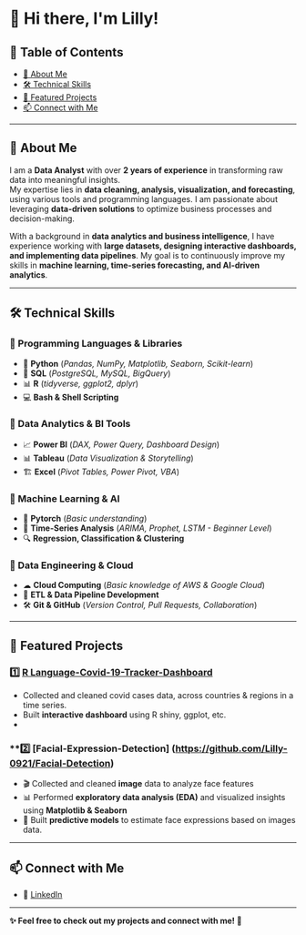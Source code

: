 # 👋 Hi there, I'm Lilly!  

## 📌 Table of Contents  
- [🚀 About Me](#-about-me)  
- [🛠️ Technical Skills](#-technical-skills)  
- [📌 Featured Projects](#-featured-projects)  
- [📫 Connect with Me](#-connect-with-me)  

---

## 🚀 About Me  
I am a **Data Analyst** with over **2 years of experience** in transforming raw data into meaningful insights.  
My expertise lies in **data cleaning, analysis, visualization, and forecasting**, using various tools and programming languages. I am passionate about leveraging **data-driven solutions** to optimize business processes and decision-making.  

With a background in **data analytics and business intelligence**, I have experience working with **large datasets, designing interactive dashboards, and implementing data pipelines**. My goal is to continuously improve my skills in **machine learning, time-series forecasting, and AI-driven analytics**.  

---

## 🛠️ Technical Skills  

### **📌 Programming Languages & Libraries**  
- 🐍 **Python** (*Pandas, NumPy, Matplotlib, Seaborn, Scikit-learn*)  
- 🐘 **SQL** (*PostgreSQL, MySQL, BigQuery*)  
- 📊 **R** (*tidyverse, ggplot2, dplyr*)  
- 💻 **Bash & Shell Scripting**  

### **📌 Data Analytics & BI Tools**  
- 📈 **Power BI** (*DAX, Power Query, Dashboard Design*)  
- 📊 **Tableau** (*Data Visualization & Storytelling*)  
- 🏗 **Excel** (*Pivot Tables, Power Pivot, VBA*)  

### **📌 Machine Learning & AI**  
- 🤖 **Pytorch** (*Basic understanding*)  
- 🔢 **Time-Series Analysis** (*ARIMA, Prophet, LSTM - Beginner Level*)  
- 🔍 **Regression, Classification & Clustering**  

### **📌 Data Engineering & Cloud**  
- ☁ **Cloud Computing** (*Basic knowledge of AWS & Google Cloud*)  
- 🔄 **ETL & Data Pipeline Development**  
- 🛠 **Git & GitHub** (*Version Control, Pull Requests, Collaboration*)  

---

## 📌 Featured Projects  

### **1️⃣ [R Language-Covid-19-Tracker-Dashboard](https://github.com/Lilly-0921/Covid-19-Tracker-R)**  
- Collected and cleaned covid cases data, across countries & regions in a time series.  
- Built **interactive dashboard** using R shiny, ggplot, etc.
- 
### **2️⃣ [Facial-Expression-Detection] (https://github.com/Lilly-0921/Facial-Detection)  
- 🎬 Collected and cleaned **image** data to analyze face features 
- 📊 Performed **exploratory data analysis (EDA)** and visualized insights using **Matplotlib & Seaborn**  
- 🤖 Built **predictive models** to estimate face expressions based on images data. 




---

## 📫 Connect with Me  
- 💼 [LinkedIn](https://www.linkedin.com/in/di-zhao-131780b0/)  


---

**✨ Feel free to check out my projects and connect with me! 🚀**
